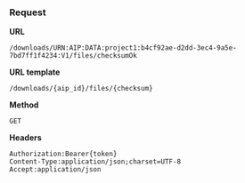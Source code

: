 ### Request

**URL**

`/downloads/URN:AIP:DATA:project1:b4cf92ae-d2dd-3ec4-9a5e-7bd7ff1f4234:V1/files/checksumOk`

**URL template**

`/downloads/{aip_id}/files/{checksum}`

**Method**

`GET`

**Headers**

`Authorization:Bearer{token}`  
`Content-Type:application/json;charset=UTF-8`  
`Accept:application/json`  
